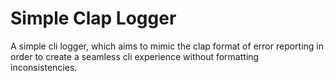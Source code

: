 # Simple Clap Logger

A simple cli logger, which aims to mimic the clap format of error reporting in order to create a seamless cli experience without formatting inconsistencies.